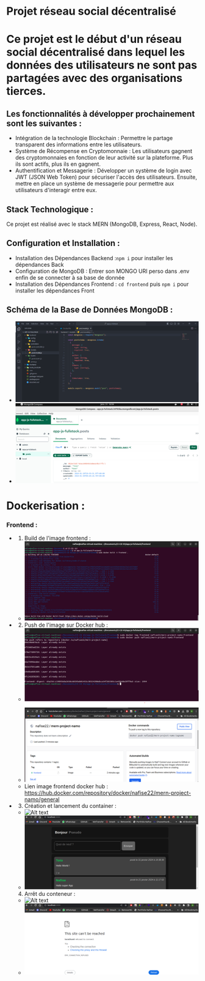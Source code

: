 # Projet réseau social décentralisé

# Ce projet est le début d'un réseau social décentralisé dans lequel les données des utilisateurs ne sont pas partagées avec des organisations tierces.

## Les fonctionnalités à développer prochainement sont les suivantes :
-   Intégration de la technologie Blockchain : Permettre le partage transparent des informations entre les utilisateurs.
-   Système de Récompense en Cryptomonnaie : Les utilisateurs gagnent des cryptomonnaies en fonction de leur activité sur la plateforme. Plus ils sont actifs, plus ils en gagnent.
-   Authentification et Messagerie : Développer un système de login avec JWT (JSON Web Token) pour sécuriser l'accès des utilisateurs. Ensuite, mettre en place un système de messagerie pour permettre aux utilisateurs d'interagir entre eux.

## Stack Technologique :

Ce projet est réalisé avec le stack MERN (MongoDB, Express, React, Node).

## Configuration et Installation :

- Installation des Dépendances Backend :`npm i` pour installer les dépendances Back
- Configuration de MongoDB : Entrer son MONGO URI perso dans .env enfin de se connecter à sa base de donnée
- Installation des Dépendances Frontend : `cd frontend` puis `npm i` pour installer les dépendances Front

## Schéma de la Base de Données MongoDB : 

-   ![Alt text](<schéma bdd.png>)
-   ![Alt text](mongodb.png)

# Dockerisation :

### Frontend :

-   1) Build de l'image frontend :
    -   ![Alt text](<Build image docker frontend.png>)
-   2) Push de l'image sur Docker hub :
    -   ![Alt text](<Push image frontend sur dockerhub.png>)
    -   ![Alt text](<Image frontend dockerhub.png>)
    -   Lien image frontend docker hub : https://hub.docker.com/repository/docker/nafise22/mern-project-namo/general
-   3) Création et lancement du container :
    -   ![Alt text](<création container frontend.png>)
    -   ![Alt text](<localhost frontend.png>)
    4) Arrêt du conteneur :
    -   ![Alt text](<Arrêt du container frontend.png>)
    -   ![Alt text](<localhost après arrêt du container.png>)



